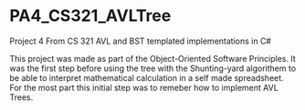# PA4_CS321_AVLTree
Project 4 From CS 321 AVL and BST templated implementations in C#

This project was made as part of the Object-Oriented Software Principles.
It was the first step before using the tree with the Shunting-yard algorithem
to be able to interpret mathematical calculation in a self made spreadsheet.
For the most part this initial step was to remeber how to implement AVL Trees.
